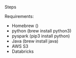 Steps 


Requirements:
  - Homebrew ()
  - python (brew install python3)
  - pyspark (pip3 install python)
  - Java (brew install java)
  - AWS S3
  - Databricks


